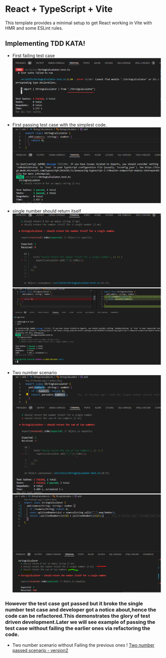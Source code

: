# React + TypeScript + Vite

This template provides a minimal setup to get React working in Vite with HMR and some ESLint rules.

## Implementing TDD KATA!

- First failing test case
![First Failing Test Case](public/images/fftc.png) 

- First passing test case with the simplest code.
![first passing test Case](public/images/fptwmc.png)

- single number should return itself
![single number should return itself failed](public/images/single-number-should-return-itself-failing.png)
![single number should return itself passed](public/images/single-number-should-return-itself-passed.png)

- Two number scenario
![Two number failed scenario](public/images/sum-of-2-numbers-failed.png)
![Two number passed scenario](public/images/sum-of-2-numbers-passed.png)
### However the test case got passed but it broke the single number test case and developer got a notice about,hence the code can be refactored.This demonstrates the glory of test driven development.Later we will see example of passing the test case without failing the earlier ones via refactoring the code.

- Two number scenario without Failing the previous ones
! [Two number passed scenario - version2](public/images/Sum-of-2-number-passed-without-breaking-previous-test-case.png)
